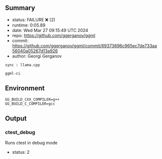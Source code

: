 ## Summary

- status:  FAILURE ❌ (2)
- runtime: 0:05.89
- date:    Wed Mar 27 09:15:49 UTC 2024
- repo:    https://github.com/ggerganov/ggml
- commit:  https://github.com/ggerganov/ggml/commit/69373696c965ec7de733aa56040a05267d13a926
- author:  Georgi Gerganov
```
sync : llama.cpp

ggml-ci
```

## Environment

```
GG_BUILD_CXX_COMPILER=g++
GG_BUILD_C_COMPILER=gcc
```

## Output

### ctest_debug

Runs ctest in debug mode
- status: 2
```

```

